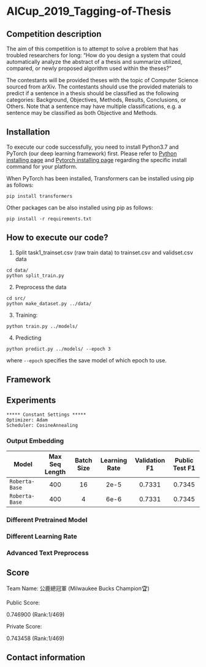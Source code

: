 # AICup_2019_Tagging-of-Thesis

## Competition description

The aim of this competition is to attempt to solve a problem that has troubled researchers for long: “How do you design a system that could automatically analyze the abstract of a thesis and summarize utilized, compared, or newly proposed algorithm used within the theses?”

The contestants will be provided theses with the topic of Computer Science sourced from arXiv. The contestants should use the provided materials to predict if a sentence in a thesis should be classified as the following categories: Background, Objectives, Methods, Results, Conclusions, or Others. Note that a sentence may have multiple classifications, e.g. a sentence may be classified as both Objective and Methods.

## Installation

To execute our code successfully, you need to install Python3.7 and PyTorch (our deep learning framework) first. Please refer to [Python installing page](https://www.python.org/downloads/) and [Pytorch installing page](https://pytorch.org/get-started/locally/#start-locally) regarding the specific install command for your platform.

When PyTorch has been installed, Transformers can be installed using pip as follows:
```
pip install transformers
```

Other packages can be also installed using pip as follows:
```
pip install -r requirements.txt
```

## How to execute our code?

1. Split task1_trainset.csv (raw train data) to trainset.csv and validset.csv data
```
cd data/
python split_train.py
```

2. Preprocess the data
```
cd src/
python make_dataset.py ../data/
```

3. Training:
```
python train.py ../models/
```

4. Predicting
```
python predict.py ../models/ --epoch 3
```
where `--epoch` specifies the save model of which epoch to use.

## Framework


## Experiments
```
***** Constant Settings *****
Optimizer: Adam
Scheduler: CosineAnnealing

```

### Output Embedding

Model |  Max Seq Length | Batch Size  | Learning Rate  |  Validation F1 | Public Test F1 |
----- |:--------------: |:----------: | :-------------:|:--------------:|:--------------:|
`Roberta-Base`|   400  | 16 | 2e-5 |  0.7331 | 0.7345   | 
`Roberta-Base`|   400  | 4 | 6e-6 |  0.7331 | 0.7345   | 

### Different Pretrained Model

### Different Learning Rate

### Advanced Text Preprocess


## Score
Team Name: 公鹿總冠軍 (Milwaukee Bucks Champion:trophy:)

Public Score:

0.746900 (Rank:1/469)

Private Score:

0.743458 (Rank:1/469)

## Contact information
